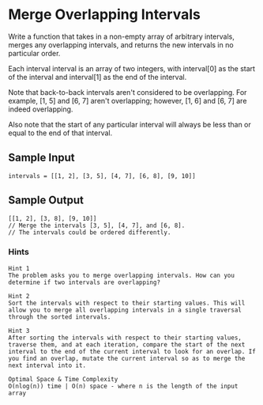 # Merge Overlapping Intervals

Write a function that takes in a non-empty array of arbitrary intervals, merges any overlapping intervals, and returns the new intervals in no particular order.

Each interval interval is an array of two integers, with interval[0] as the start of the interval and interval[1] as the end of the interval.

Note that back-to-back intervals aren't considered to be overlapping. For example, [1, 5] and [6, 7] aren't overlapping; however, [1, 6] and [6, 7] are indeed overlapping.

Also note that the start of any particular interval will always be less than or equal to the end of that interval.

## Sample Input

```
intervals = [[1, 2], [3, 5], [4, 7], [6, 8], [9, 10]]
```

## Sample Output

```
[[1, 2], [3, 8], [9, 10]]
// Merge the intervals [3, 5], [4, 7], and [6, 8].
// The intervals could be ordered differently.
```

### Hints

```
Hint 1
The problem asks you to merge overlapping intervals. How can you determine if two intervals are overlapping?
```

```
Hint 2
Sort the intervals with respect to their starting values. This will allow you to merge all overlapping intervals in a single traversal through the sorted intervals.
```

```
Hint 3
After sorting the intervals with respect to their starting values, traverse them, and at each iteration, compare the start of the next interval to the end of the current interval to look for an overlap. If you find an overlap, mutate the current interval so as to merge the next interval into it.
```

```
Optimal Space & Time Complexity
O(nlog(n)) time | O(n) space - where n is the length of the input array
```
